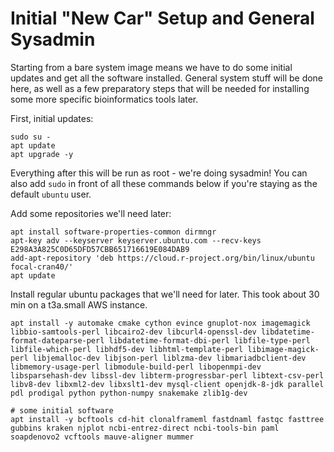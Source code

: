 # Initial "New Car" Setup and General Sysadmin
Starting from a bare system image means we have to do some initial updates and get all the software installed. General system stuff will be done here, as well as a few preparatory steps that will be needed for installing some more specific bioinformatics tools later.

First, initial updates:
```
sudo su -
apt update
apt upgrade -y
```
Everything after this will be run as root - we're doing sysadmin! You can also add `sudo` in front of all these commands below if you're staying as the default `ubuntu` user.

Add some repositories we'll need later:
```
apt install software-properties-common dirmngr
apt-key adv --keyserver keyserver.ubuntu.com --recv-keys E298A3A825C0D65DFD57CBB651716619E084DAB9
add-apt-repository 'deb https://cloud.r-project.org/bin/linux/ubuntu focal-cran40/'
apt update
```

Install regular ubuntu packages that we'll need for later. This took about 30 min on a t3a.small AWS instance.
```
apt install -y automake cmake cython evince gnuplot-nox imagemagick libbio-samtools-perl libcairo2-dev libcurl4-openssl-dev libdatetime-format-dateparse-perl libdatetime-format-dbi-perl libfile-type-perl libfile-which-perl libhdf5-dev libhtml-template-perl libimage-magick-perl libjemalloc-dev libjson-perl liblzma-dev libmariadbclient-dev libmemory-usage-perl libmodule-build-perl libopenmpi-dev libsparsehash-dev libssl-dev libterm-progressbar-perl libtext-csv-perl libv8-dev libxml2-dev libxslt1-dev mysql-client openjdk-8-jdk parallel pdl prodigal python python-numpy snakemake zlib1g-dev

# some initial software
apt install -y bcftools cd-hit clonalframeml fastdnaml fastqc fasttree gubbins kraken njplot ncbi-entrez-direct ncbi-tools-bin paml soapdenovo2 vcftools mauve-aligner mummer
```
